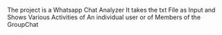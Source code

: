 The project is a Whatsapp Chat Analyzer
It takes the txt File as Input and Shows Various Activities of An individual user or of Members of the GroupChat
